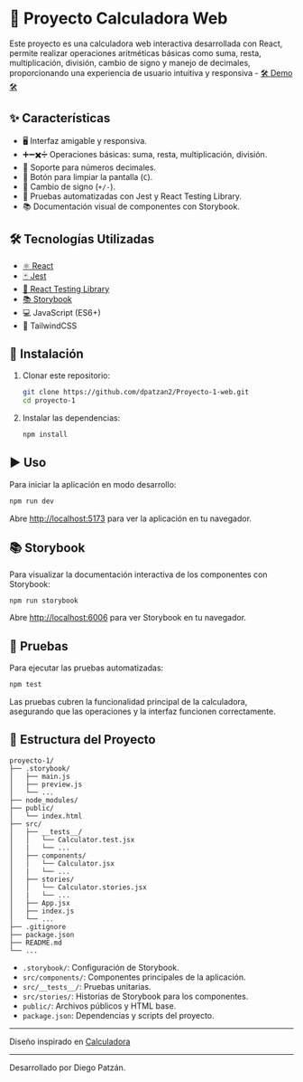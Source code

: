 # 🧮 Proyecto Calculadora Web

Este proyecto es una calculadora web interactiva desarrollada con React, permite realizar operaciones aritméticas básicas como suma, resta, multiplicación, división, cambio de signo y manejo de decimales, proporcionando una experiencia de usuario intuitiva y responsiva - [🛠️ Demo 🛠️](https://proyecto-1-web-five.vercel.app/)

## ✨ Características

- 🖥️ Interfaz amigable y responsiva.
- ➕➖✖️➗ Operaciones básicas: suma, resta, multiplicación, división.
- 🔢 Soporte para números decimales.
- 🧹 Botón para limpiar la pantalla (`C`).
- 🔄 Cambio de signo (`+/-`).
- 🧪 Pruebas automatizadas con Jest y React Testing Library.
- 📚 Documentación visual de componentes con Storybook.

## 🛠️ Tecnologías Utilizadas

- [⚛️ React](https://reactjs.org/)
- [🃏 Jest](https://jestjs.io/)
- [🧪 React Testing Library](https://testing-library.com/docs/react-testing-library/intro/)
- [📚 Storybook](https://storybook.js.org/)
- 💻 JavaScript (ES6+)
- 🎨 TailwindCSS

## 🚀 Instalación

1. Clonar este repositorio:
   ```bash
   git clone https://github.com/dpatzan2/Proyecto-1-web.git
   cd proyecto-1
   ```

2. Instalar las dependencias:
   ```bash
   npm install
   ```

## ▶️ Uso

Para iniciar la aplicación en modo desarrollo:

```bash
npm run dev
```

Abre [http://localhost:5173](http://localhost:57173) para ver la aplicación en tu navegador.

## 📚 Storybook

Para visualizar la documentación interactiva de los componentes con Storybook:

```bash
npm run storybook
```

Abre [http://localhost:6006](http://localhost:6006) para ver Storybook en tu navegador.

## 🧪 Pruebas

Para ejecutar las pruebas automatizadas:

```bash
npm test
```

Las pruebas cubren la funcionalidad principal de la calculadora, asegurando que las operaciones y la interfaz funcionen correctamente.

## 📁 Estructura del Proyecto

```
proyecto-1/
├── .storybook/
│   ├── main.js
│   ├── preview.js
│   └── ...
├── node_modules/
├── public/
│   └── index.html
├── src/
│   ├── __tests__/
│   │   └── Calculator.test.jsx
│   |   └── ...
│   ├── components/
│   │   └── Calculator.jsx
│   |   └── ...
│   ├── stories/
│   │   └── Calculator.stories.jsx
│   |   └── ...
│   ├── App.jsx
│   ├── index.js
│   └── ...
├── .gitignore
├── package.json
├── README.md
└── ...
```

- `.storybook/`: Configuración de Storybook.
- `src/components/`: Componentes principales de la aplicación.
- `src/__tests__/`: Pruebas unitarias.
- `src/stories/`: Historias de Storybook para los componentes.
- `public/`: Archivos públicos y HTML base.
- `package.json`: Dependencias y scripts del proyecto.

---

Diseño inspirado en [Calculadora](https://github.com/dpatzan2/IN5BM-Calculadora-DiegoPatzan)

---

Desarrollado por Diego Patzán.

